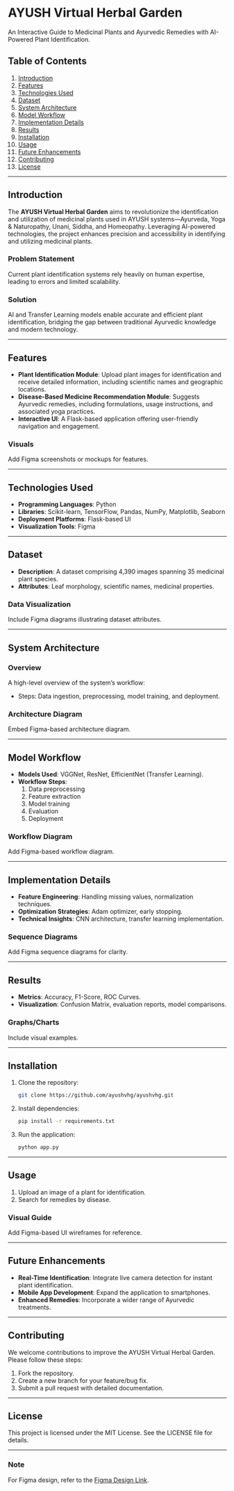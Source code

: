 # AYUSH Virtual Herbal Garden

An Interactive Guide to Medicinal Plants and Ayurvedic Remedies with AI-Powered Plant Identification.

## Table of Contents
1. [Introduction](#introduction)
2. [Features](#features)
3. [Technologies Used](#technologies-used)
4. [Dataset](#dataset)
5. [System Architecture](#system-architecture)
6. [Model Workflow](#model-workflow)
7. [Implementation Details](#implementation-details)
8. [Results](#results)
9. [Installation](#installation)
10. [Usage](#usage)
11. [Future Enhancements](#future-enhancements)
12. [Contributing](#contributing)
13. [License](#license)

---

## Introduction
The **AYUSH Virtual Herbal Garden** aims to revolutionize the identification and utilization of medicinal plants used in AYUSH systems—Ayurveda, Yoga & Naturopathy, Unani, Siddha, and Homeopathy. Leveraging AI-powered technologies, the project enhances precision and accessibility in identifying and utilizing medicinal plants.

### Problem Statement
Current plant identification systems rely heavily on human expertise, leading to errors and limited scalability.

### Solution
AI and Transfer Learning models enable accurate and efficient plant identification, bridging the gap between traditional Ayurvedic knowledge and modern technology.

---

## Features
- **Plant Identification Module**: Upload plant images for identification and receive detailed information, including scientific names and geographic locations.
- **Disease-Based Medicine Recommendation Module**: Suggests Ayurvedic remedies, including formulations, usage instructions, and associated yoga practices.
- **Interactive UI**: A Flask-based application offering user-friendly navigation and engagement.

### Visuals
Add Figma screenshots or mockups for features.

---

## Technologies Used
- **Programming Languages**: Python
- **Libraries**: Scikit-learn, TensorFlow, Pandas, NumPy, Matplotlib, Seaborn
- **Deployment Platforms**: Flask-based UI
- **Visualization Tools**: Figma

---

## Dataset
- **Description**: A dataset comprising 4,390 images spanning 35 medicinal plant species.
- **Attributes**: Leaf morphology, scientific names, medicinal properties.

### Data Visualization
Include Figma diagrams illustrating dataset attributes.

---

## System Architecture
### Overview
A high-level overview of the system’s workflow:
- Steps: Data ingestion, preprocessing, model training, and deployment.

### Architecture Diagram
Embed Figma-based architecture diagram.

---

## Model Workflow
- **Models Used**: VGGNet, ResNet, EfficientNet (Transfer Learning).
- **Workflow Steps**: 
  1. Data preprocessing
  2. Feature extraction
  3. Model training
  4. Evaluation
  5. Deployment

### Workflow Diagram
Add Figma-based workflow diagram.

---

## Implementation Details
- **Feature Engineering**: Handling missing values, normalization techniques.
- **Optimization Strategies**: Adam optimizer, early stopping.
- **Technical Insights**: CNN architecture, transfer learning implementation.

### Sequence Diagrams
Add Figma sequence diagrams for clarity.

---

## Results
- **Metrics**: Accuracy, F1-Score, ROC Curves.
- **Visualization**: Confusion Matrix, evaluation reports, model comparisons.

### Graphs/Charts
Include visual examples.

---

## Installation
1. Clone the repository:
   ```bash
   git clone https://github.com/ayushvhg/ayushvhg.git
   ```
2. Install dependencies:
   ```bash
   pip install -r requirements.txt
   ```
3. Run the application:
   ```bash
   python app.py
   ```

---

## Usage
1. Upload an image of a plant for identification.
2. Search for remedies by disease.

### Visual Guide
Add Figma-based UI wireframes for reference.

---

## Future Enhancements
- **Real-Time Identification**: Integrate live camera detection for instant plant identification.
- **Mobile App Development**: Expand the application to smartphones.
- **Enhanced Remedies**: Incorporate a wider range of Ayurvedic treatments.

---

## Contributing
We welcome contributions to improve the AYUSH Virtual Herbal Garden. Please follow these steps:
1. Fork the repository.
2. Create a new branch for your feature/bug fix.
3. Submit a pull request with detailed documentation.

---

## License
This project is licensed under the MIT License. See the LICENSE file for details.

---

### Note
For Figma design, refer to the [Figma Design Link](https://www.figma.com/design/YyYLZuFl1VYqYyzRtYrQhx/GreenHouse?nodeid=01&t=HgbJxDqEQnhcmmwp1).


